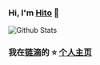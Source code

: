### Hi, I'm [Hito](https://github.com/hito0512) 👋

<!--
**hito0512/hito0512** is a ✨ _special_ ✨ repository because its `README.md` (this file) appears on your GitHub profile.

Here are some ideas to get you started:

- 🔭 I’m currently working on ...
- 🌱 I’m currently learning ...
- 👯 I’m looking to collaborate on ...
- 🤔 I’m looking for help with ...
- 💬 Ask me about ...
- 📫 How to reach me: ...
- 😄 Pronouns: ...
- ⚡ Fun fact: ...
-->
![Github Stats](https://github-readme-stats.vercel.app/api?username=hito0512&show_icons=true&hide_border=true)
<!--events start -->


### 我在[链滴](https://ld246.com)的 ⭐️ [个人主页](https://ld246.com/member/hito0512)
